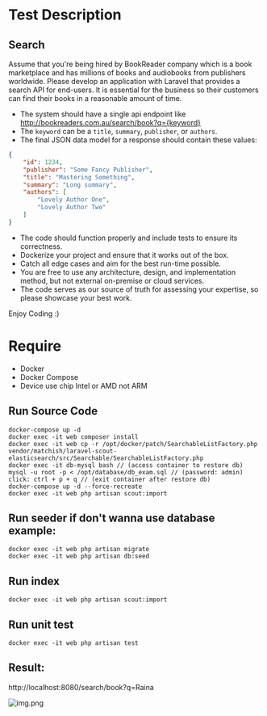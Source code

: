 # Test Description
## Search
Assume that you're being hired by BookReader company which is a book marketplace and has millions of books and audiobooks from publishers worldwide. Please develop an application with Laravel that provides a search API for end-users. It is essential for the business so their customers can find their books in a reasonable amount of time.

- The system should have a single api endpoint like <http://bookreaders.com.au/search/book?q={keyword}>
- The `keyword` can be a `title`, `summary`, `publisher`, or `authors`.
- The final JSON data model for a response should contain these values:

```json
{
    "id": 1234,
    "publisher": "Some Fancy Publisher",
    "title": "Mastering Something",
    "summary": "Long summary",
    "authors": [
        "Lovely Author One",
        "Lovely Author Two"
    ]
}
```

- The code should function properly and include tests to ensure its correctness.
- Dockerize your project and ensure that it works out of the box.
- Catch all edge cases and aim for the best run-time possible.
- You are free to use any architecture, design, and implementation method, but not external on-premise or cloud services.
- The code serves as our source of truth for assessing your expertise, so please showcase your best work.

Enjoy Coding :)

# Require
- Docker
- Docker Compose
- Device use chip Intel or AMD not ARM

## Run Source Code
```
docker-compose up -d
docker exec -it web composer install
docker exec -it web cp -r /opt/docker/patch/SearchableListFactory.php vendor/matchish/laravel-scout-elasticsearch/src/Searchable/SearchableListFactory.php
docker exec -it db-mysql bash // (access container to restore db)
mysql -u root -p < /opt/database/db_exam.sql // (password: admin)
click: ctrl + p + q // (exit container after restore db)
docker-compose up -d --force-recreate
docker exec -it web php artisan scout:import
```

## Run seeder if don't wanna use database example:
```
docker exec -it web php artisan migrate
docker exec -it web php artisan db:seed
```

## Run index
```docker exec -it web php artisan scout:import```
## Run unit test
```docker exec -it web php artisan test```

## Result:
http://localhost:8080/search/book?q=Raina

![img.png](img.png)
